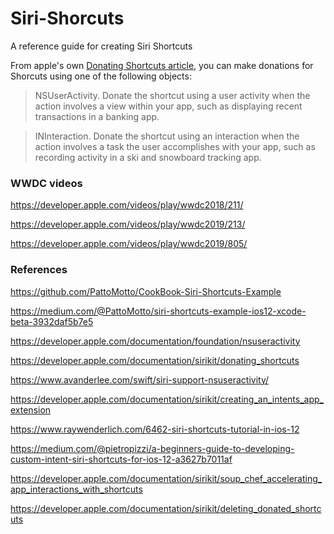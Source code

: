 # Siri-Shorcuts
A reference  guide for creating Siri Shortcuts

From apple's own [Donating Shortcuts article][link1], you can make donations for Shorcuts using one of the following objects: 

> NSUserActivity. Donate the shortcut using a user activity when the action involves a view within your app, such as displaying recent transactions in a banking app.

> INInteraction. Donate the shortcut using an interaction when the action involves a task the user accomplishes with your app, such as recording activity in a ski and snowboard tracking app.

### WWDC videos
https://developer.apple.com/videos/play/wwdc2018/211/

https://developer.apple.com/videos/play/wwdc2019/213/

https://developer.apple.com/videos/play/wwdc2019/805/

### References
https://github.com/PattoMotto/CookBook-Siri-Shortcuts-Example

https://medium.com/@PattoMotto/siri-shortcuts-example-ios12-xcode-beta-3932daf5b7e5

https://developer.apple.com/documentation/foundation/nsuseractivity

https://developer.apple.com/documentation/sirikit/donating_shortcuts

https://www.avanderlee.com/swift/siri-support-nsuseractivity/

https://developer.apple.com/documentation/sirikit/creating_an_intents_app_extension

https://www.raywenderlich.com/6462-siri-shortcuts-tutorial-in-ios-12

https://medium.com/@pietropizzi/a-beginners-guide-to-developing-custom-intent-siri-shortcuts-for-ios-12-a3627b7011af

https://developer.apple.com/documentation/sirikit/soup_chef_accelerating_app_interactions_with_shortcuts

https://developer.apple.com/documentation/sirikit/deleting_donated_shortcuts

[link1]: <https://developer.apple.com/documentation/sirikit/donating_shortcuts>
